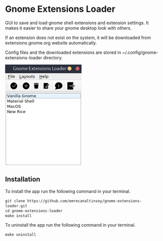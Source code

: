 # Gnome Extensions Loader

GUI to save and load gnome shell extensions and extension settings. It makes it easier to share your gnome desktop look with others. 

If an extension does not exist on the system, it will be downloaded from extensions.gnome.org website automatically.

Config files and the downloaded extensions are stored in ~/.config/gnome-extensions-loader directory.

![](./assets/UI.png)

## Installation
To install the app run the following command in your terminal.
```
git clone https://github.com/emrecanaltinsoy/gnome-extensions-loader.git
cd gnome-extensions-loader
make install
```

To uninstall the app run the following command in your terminal.
```
make uninstall
```